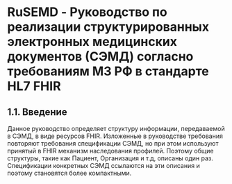 # RuSEMD - Руководство по реализации структурированных электронных медицинских документов (СЭМД) согласно требованиям МЗ РФ в стандарте HL7 FHIR

## 1.1.	Введение

Данное руководство определяет структуру информации, передаваемой в СЭМД, в виде ресурсов FHIR. Изложенные в руководстве требования повторяют требования спецификации СЭМД, но при этом используют принятый в FHIR механизм наследования профилей. Поэтому общие структуры, такие как Пациент, Организация и т.д, описаны один раз. Спецификации конкретных СЭМД ссылаются на эти описания и поэтому становятся более компактными. 

